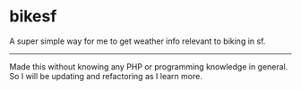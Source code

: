 bikesf
======

A super simple way for me to get weather info relevant to biking in sf.

---

Made this without knowing any PHP or programming knowledge in general. So I will be updating and refactoring as I learn more.